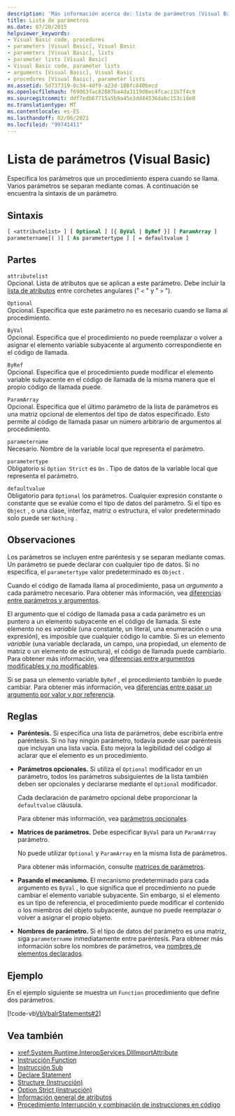 ```yaml
---
description: 'Más información acerca de: lista de parámetros (Visual Basic)'
title: Lista de parámetros
ms.date: 07/20/2015
helpviewer_keywords:
- Visual Basic code, procedures
- parameters [Visual Basic], Visual Basic
- parameters [Visual Basic], lists
- parameter lists [Visual Basic]
- Visual Basic code, parameter lists
- arguments [Visual Basic], Visual Basic
- procedures [Visual Basic], parameter lists
ms.assetid: 5d737319-0c34-4df9-a23d-188fc840becd
ms.openlocfilehash: f69063fac82887ba4da3119d8ec4fcac11b7f4c9
ms.sourcegitcommit: ddf7edb67715a5b9a45e3dd44536dabc153c1de0
ms.translationtype: MT
ms.contentlocale: es-ES
ms.lasthandoff: 02/06/2021
ms.locfileid: "99741411"
---
```

# <a name="parameter-list-visual-basic"></a>Lista de parámetros (Visual Basic)

Especifica los parámetros que un procedimiento espera cuando se llama. Varios parámetros se separan mediante comas. A continuación se encuentra la sintaxis de un parámetro.

## <a name="syntax"></a>Sintaxis

```vb
[ <attributelist> ] [ Optional ] [{ ByVal | ByRef }] [ ParamArray ]
parametername[( )] [ As parametertype ] [ = defaultvalue ]
```

## <a name="parts"></a>Partes

`attributelist`  
Opcional. Lista de atributos que se aplican a este parámetro. Debe incluir la [lista de atributos](attribute-list.md) entre corchetes angulares (" `<` " y " `>` ").

`Optional`  
Opcional. Especifica que este parámetro no es necesario cuando se llama al procedimiento.

`ByVal`  
Opcional. Especifica que el procedimiento no puede reemplazar o volver a asignar el elemento variable subyacente al argumento correspondiente en el código de llamada.

`ByRef`  
Opcional. Especifica que el procedimiento puede modificar el elemento variable subyacente en el código de llamada de la misma manera que el propio código de llamada puede.

`ParamArray`  
Opcional. Especifica que el último parámetro de la lista de parámetros es una matriz opcional de elementos del tipo de datos especificado. Esto permite al código de llamada pasar un número arbitrario de argumentos al procedimiento.

`parametername`  
Necesario. Nombre de la variable local que representa el parámetro.

`parametertype`  
Obligatorio si `Option Strict` es `On` . Tipo de datos de la variable local que representa el parámetro.

`defaultvalue`  
Obligatorio para `Optional` los parámetros. Cualquier expresión constante o constante que se evalúe como el tipo de datos del parámetro. Si el tipo es `Object` , o una clase, interfaz, matriz o estructura, el valor predeterminado solo puede ser `Nothing` .

## <a name="remarks"></a>Observaciones

Los parámetros se incluyen entre paréntesis y se separan mediante comas. Un parámetro se puede declarar con cualquier tipo de datos. Si no especifica, el `parametertype` valor predeterminado es `Object` .

Cuando el código de llamada llama al procedimiento, pasa un *argumento* a cada parámetro necesario. Para obtener más información, vea [diferencias entre parámetros y argumentos](../../programming-guide/language-features/procedures/differences-between-parameters-and-arguments.md).

El argumento que el código de llamada pasa a cada parámetro es un puntero a un elemento subyacente en el código de llamada. Si este elemento no es *variable* (una constante, un literal, una enumeración o una expresión), es imposible que cualquier código lo cambie. Si es un elemento *variable* (una variable declarada, un campo, una propiedad, un elemento de matriz o un elemento de estructura), el código de llamada puede cambiarlo. Para obtener más información, vea [diferencias entre argumentos modificables y no modificables](../../programming-guide/language-features/procedures/differences-between-modifiable-and-nonmodifiable-arguments.md).

Si se pasa un elemento variable `ByRef` , el procedimiento también lo puede cambiar. Para obtener más información, vea [diferencias entre pasar un argumento por valor y por referencia](../../programming-guide/language-features/procedures/differences-between-passing-an-argument-by-value-and-by-reference.md).

## <a name="rules"></a>Reglas

- **Paréntesis.** Si especifica una lista de parámetros, debe escribirla entre paréntesis. Si no hay ningún parámetro, todavía puede usar paréntesis que incluyan una lista vacía. Esto mejora la legibilidad del código al aclarar que el elemento es un procedimiento.

- **Parámetros opcionales.** Si utiliza el `Optional` modificador en un parámetro, todos los parámetros subsiguientes de la lista también deben ser opcionales y declararse mediante el `Optional` modificador.

     Cada declaración de parámetro opcional debe proporcionar la `defaultvalue` cláusula.

     Para obtener más información, vea [parámetros opcionales](../../programming-guide/language-features/procedures/optional-parameters.md).

- **Matrices de parámetros.** Debe especificar `ByVal` para un `ParamArray` parámetro.

     No puede utilizar `Optional` y `ParamArray` en la misma lista de parámetros.

     Para obtener más información, consulte [matrices de parámetros](../../programming-guide/language-features/procedures/parameter-arrays.md).

- **Pasando el mecanismo.** El mecanismo predeterminado para cada argumento es `ByVal` , lo que significa que el procedimiento no puede cambiar el elemento variable subyacente. Sin embargo, si el elemento es un tipo de referencia, el procedimiento puede modificar el contenido o los miembros del objeto subyacente, aunque no puede reemplazar o volver a asignar el propio objeto.

- **Nombres de parámetro.** Si el tipo de datos del parámetro es una matriz, siga `parametername` inmediatamente entre paréntesis. Para obtener más información sobre los nombres de parámetros, vea [nombres de elementos declarados](../../programming-guide/language-features/declared-elements/declared-element-names.md).

## <a name="example"></a>Ejemplo

En el ejemplo siguiente se muestra un `Function` procedimiento que define dos parámetros.

[!code-vb[VbVbalrStatements#2](~/samples/snippets/visualbasic/VS_Snippets_VBCSharp/VbVbalrStatements/VB/Class1.vb#2)]

## <a name="see-also"></a>Vea también

- <xref:System.Runtime.InteropServices.DllImportAttribute>
- [Instrucción Function](function-statement.md)
- [Instrucción Sub](sub-statement.md)
- [Declare Statement](declare-statement.md)
- [Structure (Instrucción)](structure-statement.md)
- [Option Strict (instrucción)](option-strict-statement.md)
- [Información general de atributos](../../programming-guide/concepts/attributes/index.md)
- [Procedimiento Interrupción y combinación de instrucciones en código](../../programming-guide/program-structure/how-to-break-and-combine-statements-in-code.md)
